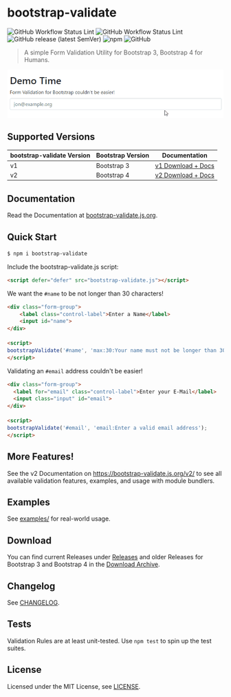 # bootstrap-validate
![GitHub Workflow Status Lint](https://img.shields.io/github/workflow/status/PascaleBeier/bootstrap-validate/Lint?label=ESLint)
![GitHub Workflow Status Lint](https://img.shields.io/github/workflow/status/PascaleBeier/bootstrap-validate/Unit%20Tests?label=Jest)
![GitHub release (latest SemVer)](https://img.shields.io/github/v/release/PascaleBeier/bootstrap-validate?label=Latest)
![npm](https://img.shields.io/npm/dt/bootstrap-validate)
![GitHub](https://img.shields.io/github/license/PascaleBeier/bootstrap-validate)

> A simple Form Validation Utility for Bootstrap 3, Bootstrap 4 for Humans.

[![Demo](.github/images/demo.gif)](#)

## Supported Versions

| bootstrap-validate Version | Bootstrap Version | Documentation                |
-----------------------------|-------------------|-------------------------------
| v1 | Bootstrap 3 | [v1 Download + Docs](https://bootstrap-validate.js.org/v1) |
| v2 | Bootstrap 4 | [v2 Download + Docs](https://bootstrap-validate.js.org/v2) |

## Documentation

Read the Documentation at [bootstrap-validate.js.org](<https://bootstrap-validate.js.org>).

## Quick Start

```bash
$ npm i bootstrap-validate
```

Include the bootstrap-validate.js script:

```html
<script defer="defer" src="bootstrap-validate.js"></script>
```

We want the `#name` to be not longer than 30 characters!

```html
<div class="form-group">
    <label class="control-label">Enter a Name</label>
    <input id="name">
</div>

<script>
bootstrapValidate('#name', 'max:30:Your name must not be longer than 30 characters');
</script>
```

Validating an `#email` address couldn't be easier!

```html
<div class="form-group">
  <label for="email" class="control-label">Enter your E-Mail</label>
  <input class="input" id="email">
</div>

<script>
bootstrapValidate('#email', 'email:Enter a valid email address');
</script>
```

## More Features!

See the v2 Documentation on <https://bootstrap-validate.js.org/v2/> to
see all available validation features, examples, and usage with module bundlers.

## Examples

See [examples/](Examples) for real-world usage.

## Download

You can find current Releases under [Releases](<https://github.com/PascaleBeier/bootstrap-validate/releases>) and
older Releases for Bootstrap 3 and Bootstrap 4 in the [Download Archive](https://bootstrap-validate.js.org/v2/download.html).

## Changelog

See [CHANGELOG](CHANGELOG.md).

## Tests

Validation Rules are at least unit-tested. Use `npm test` to spin up the test suites.
## License

Licensed under the MIT License, see [LICENSE](LICENSE.md).
